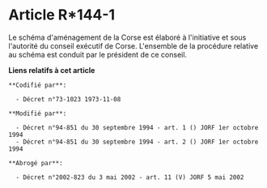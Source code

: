 # Article R*144-1

Le schéma d'aménagement de la Corse est élaboré à l'initiative et sous l'autorité du conseil exécutif de Corse. L'ensemble de
la procédure relative au schéma est conduit par le président de ce conseil.

**Liens relatifs à cet article**

	**Codifié par**:

	  - Décret n°73-1023 1973-11-08

	**Modifié par**:

	  - Décret n°94-851 du 30 septembre 1994 - art. 1 () JORF 1er octobre 1994
	  - Décret n°94-851 du 30 septembre 1994 - art. 2 () JORF 1er octobre 1994

	**Abrogé par**:

	  - Décret n°2002-823 du 3 mai 2002 - art. 11 (V) JORF 5 mai 2002
